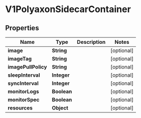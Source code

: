 

# V1PolyaxonSidecarContainer


## Properties

| Name | Type | Description | Notes |
|------------ | ------------- | ------------- | -------------|
|**image** | **String** |  |  [optional] |
|**imageTag** | **String** |  |  [optional] |
|**imagePullPolicy** | **String** |  |  [optional] |
|**sleepInterval** | **Integer** |  |  [optional] |
|**syncInterval** | **Integer** |  |  [optional] |
|**monitorLogs** | **Boolean** |  |  [optional] |
|**monitorSpec** | **Boolean** |  |  [optional] |
|**resources** | **Object** |  |  [optional] |



